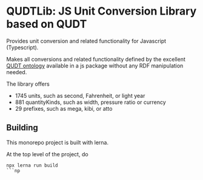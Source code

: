 # QUDTLib: JS Unit Conversion Library based on QUDT

Provides unit conversion and related functionality for Javascript (Typescript).

Makes all conversions and related functionality defined by the excellent [QUDT ontology](https://qudt.org) available in
a js package without any RDF manipulation needed.

The library offers

- 1745 units, such as second, Fahrenheit, or light year
- 881 quantityKinds, such as width, pressure ratio or currency
- 29 prefixes, such as mega, kibi, or atto

## Building

This monorepo project is built with lerna.

At the top level of the project, do

````
npx lerna run build
```np

````
